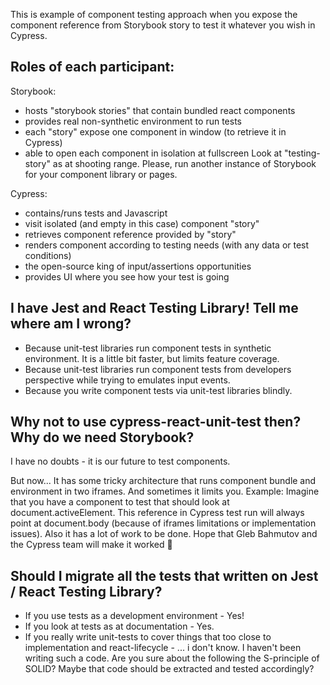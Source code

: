 This is example of component testing approach when you expose the component reference from Storybook story to test it whatever you wish in Cypress.

## Roles of each participant:

Storybook:
* hosts "storybook stories" that contain bundled react components
* provides real non-synthetic environment to run tests
* each "story" expose one component in window (to retrieve it in Cypress)
* able to open each component in isolation at fullscreen
Look at "testing-story" as at shooting range. Please, run another instance of Storybook for your component library or pages.

Cypress:
* contains/runs tests and Javascript
* visit isolated (and empty in this case) component "story"
* retrieves component reference provided by "story"
* renders component according to testing needs (with any data or test conditions)
* the open-source king of input/assertions opportunities
* provides UI where you see how your test is going

## I have Jest and React Testing Library! Tell me where am I wrong?
* Because unit-test libraries run component tests in synthetic environment. It is a little bit faster, but limits feature coverage.
* Because unit-test libraries run component tests from developers perspective while trying to emulates input events.
* Because you write component tests via unit-test libraries blindly.

## Why not to use cypress-react-unit-test then? Why do we need Storybook?
I have no doubts - it is our future to test components.

But now...
It has some tricky architecture that runs component bundle and environment in two iframes. And sometimes it limits you. 
Example: Imagine that you have a component to test that should look at document.activeElement. This reference in Cypress test run will always point at document.body (because of iframes limitations or implementation issues).
Also it has a lot of work to be done. 
Hope that Gleb Bahmutov and the Cypress team will make it worked 🤞

## Should I migrate all the tests that written on Jest / React Testing Library?
* If you use tests as a development environment - Yes!
* If you look at tests as at documentation - Yes.
* If you really write unit-tests to cover things that too close to implementation and react-lifecycle - ... i don't know. I haven't been writing such a code. Are you sure about the following the S-principle of SOLID? Maybe that code should be extracted and tested accordingly?
